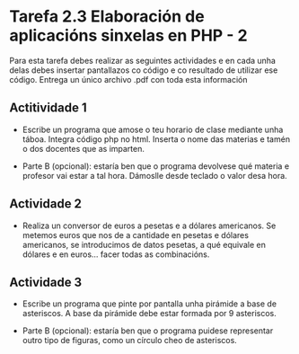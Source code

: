 # Tarefa 2.3 Elaboración de aplicacións sinxelas en PHP - 2

Para esta tarefa debes realizar as seguintes actividades e en cada unha delas debes insertar pantallazos co código e co resultado de utilizar ese código. Entrega un único archivo .pdf con toda esta información

## Actitividade 1

- Escribe un programa que amose o teu horario de clase mediante unha táboa. Integra código php no html. Inserta o nome das materias e tamén o dos docentes que as imparten.

- Parte B (opcional): estaría ben que o programa devolvese qué materia e profesor vai estar a tal hora. Dámoslle desde teclado o valor desa hora.

## Actividade 2

- Realiza un conversor de euros a pesetas e a dólares americanos. Se metemos euros que nos de a cantidade en pesetas e dólares americanos, se introducimos de datos pesetas, a qué equivale en dólares e en euros... facer todas as combinacións.

## Actividade 3

- Escribe un programa que pinte por pantalla unha pirámide a base de asteriscos. A base da pirámide debe estar formada por 9 asteriscos.

- Parte B (opcional): estaría ben que o programa puidese representar outro tipo de figuras, como un círculo cheo de asteriscos.